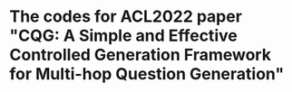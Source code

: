 # The codes for ACL2022 paper "CQG: A Simple and Effective Controlled Generation Framework for Multi-hop Question Generation"
